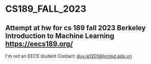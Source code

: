 # CS189_FALL_2023
Attempt at hw for cs 189 fall 2023 Berkeley Introduction to Machine Learning
https://eecs189.org/
---
I'm not an EECS student
Contact: duy.le1201@hcmut.edu.vn
